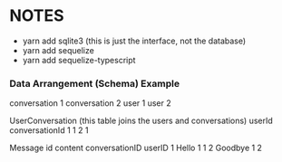 # NOTES

- yarn add sqlite3 (this is just the interface, not the database)
- yarn add sequelize
- yarn add sequelize-typescript

### Data Arrangement (Schema) Example
conversation 1
conversation 2
user 1
user 2

UserConversation (this table joins the users and conversations)
userId      conversationId
1           1
2           1

Message
id      content     conversationID      userID
1       Hello       1                   1
2       Goodbye     1                   2
